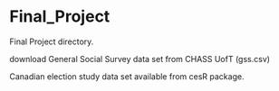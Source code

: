 # Final_Project
Final Project directory. 

download General Social Survey data set from CHASS UofT (gss.csv)

Canadian election study data set available from cesR package. 




